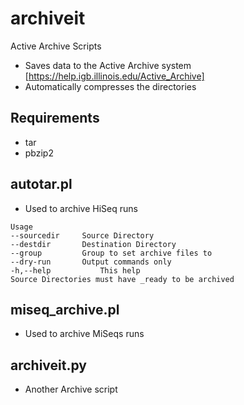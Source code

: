 # archiveit
Active Archive Scripts
* Saves data to the Active Archive system [https://help.igb.illinois.edu/Active_Archive]
* Automatically compresses the directories

## Requirements
* tar
* pbzip2

## autotar.pl
* Used to archive HiSeq runs
```
Usage
--sourcedir		Source Directory
--destdir		Destination Directory
--group			Group to set archive files to
--dry-run		Output commands only
-h,--help			This help
Source Directories must have _ready to be archived
```

## miseq_archive.pl
* Used to archive MiSeqs runs

## archiveit.py
* Another Archive script

